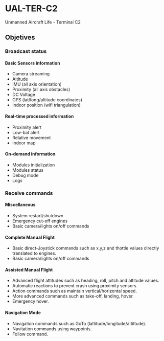 # UAL-TER-C2
Unmanned Aircraft Life - Terminal C2

## Objetives 

### Broadcast status
#### Basic Sensors information
+ Camera streaming
+ Altitude
+ IMU (all axis orientation)
+ Proximity (all axis obstacles)
+ DC Voltage
+ GPS (lat/long/altitude coordinates)
+ Indoor position (wifi triangulation)

#### Real-time processed information
+ Proximity alert
+ Low-bat alert
+ Relative movement
+ Indoor map

#### On-demand information
+ Modules initialization
+ Modules status
+ Debug mode
+ Logs

### Receive commands
#### Miscellaneous
+ System restart/shutdown
+ Emergency cut-off engines
+ Basic camera/lights on/off commands

#### Complete Manual Flight
+ Basic direct-Joystick commands such as x,y,z and thottle values directly translated to engines.
+ Basic camera/lights on/off commands

#### Assisted Manual Flight
+ Advanced flight attitudes such as heading, roll, pitch and altitude values.
+ Automatic reactions to prevent crash using proximity sensors.
+ Action commands such as maintain vertical/horizontal speed.
+ More advanced commands such as take-off, landing, hover.
+ Emergency hover.
 
#### Navigation Mode
+ Navigation commands such as GoTo (lattitude/longitude/altittude).
+ Navitation commands using waypoints.
+ Follow command.
